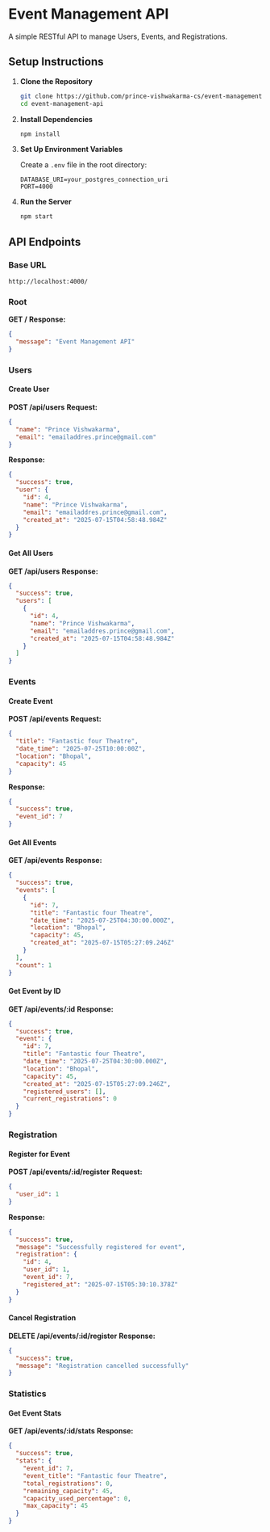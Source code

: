 
# Event Management API

A simple RESTful API to manage Users, Events, and Registrations.

## Setup Instructions

1. **Clone the Repository**
   ```bash
   git clone https://github.com/prince-vishwakarma-cs/event-management-api.git
   cd event-management-api

2. **Install Dependencies**

   ```bash
   npm install
   ```

3. **Set Up Environment Variables**

   Create a `.env` file in the root directory:

   ```env
   DATABASE_URI=your_postgres_connection_uri
   PORT=4000
   ```

4. **Run the Server**

   ```bash
   npm start
   ```

## API Endpoints

### Base URL

```
http://localhost:4000/
```

### Root

**GET /**
**Response:**

```json
{
  "message": "Event Management API"
}
```

### Users

#### Create User

**POST /api/users**
**Request:**

```json
{
  "name": "Prince Vishwakarma",
  "email": "emailaddres.prince@gmail.com"
}
```

**Response:**

```json
{
  "success": true,
  "user": {
    "id": 4,
    "name": "Prince Vishwakarma",
    "email": "emailaddres.prince@gmail.com",
    "created_at": "2025-07-15T04:58:48.984Z"
  }
}
```

#### Get All Users

**GET /api/users**
**Response:**

```json
{
  "success": true,
  "users": [
    {
      "id": 4,
      "name": "Prince Vishwakarma",
      "email": "emailaddres.prince@gmail.com",
      "created_at": "2025-07-15T04:58:48.984Z"
    }
  ]
}
```

### Events

#### Create Event

**POST /api/events**
**Request:**

```json
{
  "title": "Fantastic four Theatre",
  "date_time": "2025-07-25T10:00:00Z",
  "location": "Bhopal",
  "capacity": 45
}
```

**Response:**

```json
{
  "success": true,
  "event_id": 7
}
```

#### Get All Events

**GET /api/events**
**Response:**

```json
{
  "success": true,
  "events": [
    {
      "id": 7,
      "title": "Fantastic four Theatre",
      "date_time": "2025-07-25T04:30:00.000Z",
      "location": "Bhopal",
      "capacity": 45,
      "created_at": "2025-07-15T05:27:09.246Z"
    }
  ],
  "count": 1
}
```

#### Get Event by ID

**GET /api/events/\:id**
**Response:**

```json
{
  "success": true,
  "event": {
    "id": 7,
    "title": "Fantastic four Theatre",
    "date_time": "2025-07-25T04:30:00.000Z",
    "location": "Bhopal",
    "capacity": 45,
    "created_at": "2025-07-15T05:27:09.246Z",
    "registered_users": [],
    "current_registrations": 0
  }
}
```

### Registration

#### Register for Event

**POST /api/events/\:id/register**
**Request:**

```json
{
  "user_id": 1
}
```

**Response:**

```json
{
  "success": true,
  "message": "Successfully registered for event",
  "registration": {
    "id": 4,
    "user_id": 1,
    "event_id": 7,
    "registered_at": "2025-07-15T05:30:10.378Z"
  }
}
```

#### Cancel Registration

**DELETE /api/events/\:id/register**
**Response:**

```json
{
  "success": true,
  "message": "Registration cancelled successfully"
}
```

### Statistics

#### Get Event Stats

**GET /api/events/\:id/stats**
**Response:**

```json
{
  "success": true,
  "stats": {
    "event_id": 7,
    "event_title": "Fantastic four Theatre",
    "total_registrations": 0,
    "remaining_capacity": 45,
    "capacity_used_percentage": 0,
    "max_capacity": 45
  }
}
```

```
```
